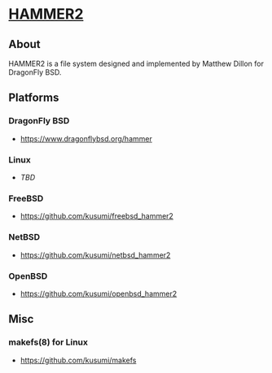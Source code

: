 [HAMMER2](https://gitweb.dragonflybsd.org/dragonfly.git/blob/HEAD:/sys/vfs/hammer2/DESIGN)
========

## About

HAMMER2 is a file system designed and implemented by Matthew Dillon for DragonFly BSD.

## Platforms

### DragonFly BSD

+ https://www.dragonflybsd.org/hammer

### Linux

+ *TBD*

### FreeBSD

+ https://github.com/kusumi/freebsd_hammer2

### NetBSD

+ https://github.com/kusumi/netbsd_hammer2

### OpenBSD

+ https://github.com/kusumi/openbsd_hammer2

## Misc

### makefs(8) for Linux

+ https://github.com/kusumi/makefs
